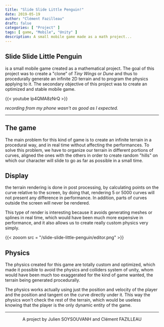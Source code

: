 ```yaml
---
title: "Slide Slide Little Penguin!"
date: 2019-05-19
author: "Clément Fazilleau"
draft: false
categories: [ "Project" ]
tags: [ game, "Mobile", "Unity" ]
description: A small mobile game made as a math project...
---
```


## Slide Slide Little Penguin

is a small mobile game created as a mathematical project. The goal of this project was to create a "clone" of *Tiny Wings* or *Dune* and thus to procedurally generate an infinite 2D terrain and to program the physics applying to it.
The secondary objective of this project was to create an optimized and stable mobile game.

{{< youtube lp4QMA8zNrQ >}}

*recording from my phone wasn't as good as I expected.*

------------

## The game

The main problem for this kind of game is to create an infinite terrain in a procedural way, and in real time without affecting the performances.
To solve this problem, we have to organize our terrain in different portions of curves, aligned the ones with the others in order to create random "hills" on which our character will slide to go as far as possible in a small time.

## Display

the terrain rendering is done in post processing, by calculating points on the curve relative to the screen, by doing that, rendering 5 or 5000 curves will not present any difference in performance. In addition, parts of curves outside the screen will never be rendered.

This type of render is interesting because it avoids generating meshes or splines in real time, which would have been much more expensive in performance, and it also allows us to create really custom physics very simply.

{{< zooom src = "/slide-slide-little-penguin/editor.png" >}}

## Physics

The physics created for this game are totally custom and optimized, which made it possible to avoid the physics and colliders system of unity, whom would have been much too exaggerated for the kind of game wanted, the terrain being generated procedurally.

The physics works actually using just the position and velocity of the player and the position and tangent on the curve directly under it. This way the physics won't check the rest of the terrain, which would be useless knowing that the player is the only dynamic entity of the game.

---------------

<div align = "center"> A project by Julien SOYSOUVANH and Clément FAZILLEAU </div>